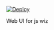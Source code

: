 [![Deploy](https://www.herokucdn.com/deploy/button.png)](https://heroku.com/deploy?template=https://github.com/jailbreak26/jswiz.git)

Web UI for js wiz
